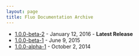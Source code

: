 ```yaml
---
layout: page
title: Fluo Documentation Archive
---
```


* [1.0.0-beta-2][fluo-b2] - January 12, 2016 - **Latest Release**
* [1.0.0-beta-1][fluo-b1] - June 9, 2015
* [1.0.0-alpha-1][fluo-a1] - October 2, 2014

[fluo-b2]: /docs/fluo/1.0.0-beta-2/
[fluo-b1]: /docs/fluo/1.0.0-beta-1/
[fluo-a1]: /docs/fluo/1.0.0-alpha-1/
